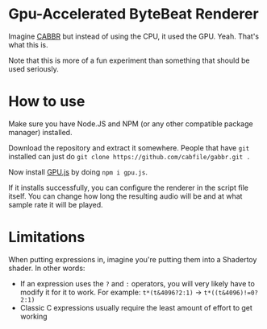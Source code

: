 # Gpu-Accelerated ByteBeat Renderer
Imagine [CABBR](https://github.com/cabfile/cabbr) but instead of using the CPU, it used the GPU. Yeah. That's what this is.

Note that this is more of a fun experiment than something that should be used seriously.

# How to use
Make sure you have Node.JS and NPM (or any other compatible package manager) installed.

Download the repository and extract it somewhere. People that have `git` installed can just do `git clone https://github.com/cabfile/gabbr.git .`

Now install [GPU.js](https://gpu.rocks/) by doing `npm i gpu.js`.

If it installs successfully, you can configure the renderer in the script file itself. You can change how long the resulting audio will be and at what sample rate it will be played.
# Limitations
When putting expressions in, imagine you're putting them into a Shadertoy shader. In other words:
* If an expression uses the `?` and `:` operators, you will very likely have to modify it for it to work. For example: `t*(t&4096?2:1)` -> `t*((t&4096)!=0?2:1)`
* Classic C expressions usually require the least amount of effort to get working